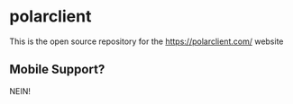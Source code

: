 # polarclient
This is the open source repository for the https://polarclient.com/ website

## Mobile Support?
NEIN!

